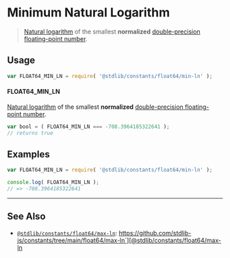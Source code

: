 <!--

@license Apache-2.0

Copyright (c) 2018 The Stdlib Authors.

Licensed under the Apache License, Version 2.0 (the "License");
you may not use this file except in compliance with the License.
You may obtain a copy of the License at

   http://www.apache.org/licenses/LICENSE-2.0

Unless required by applicable law or agreed to in writing, software
distributed under the License is distributed on an "AS IS" BASIS,
WITHOUT WARRANTIES OR CONDITIONS OF ANY KIND, either express or implied.
See the License for the specific language governing permissions and
limitations under the License.

-->

# Minimum Natural Logarithm

> [Natural logarithm][natural-logarithm] of the smallest **normalized** [double-precision floating-point number][ieee754].

<section class="usage">

## Usage

```javascript
var FLOAT64_MIN_LN = require( '@stdlib/constants/float64/min-ln' );
```

#### FLOAT64_MIN_LN

[Natural logarithm][natural-logarithm] of the smallest **normalized** [double-precision floating-point number][ieee754].

```javascript
var bool = ( FLOAT64_MIN_LN === -708.3964185322641 );
// returns true
```

</section>

<!-- /.usage -->

<section class="examples">

## Examples

<!-- TODO: better example -->

<!-- eslint no-undef: "error" -->

```javascript
var FLOAT64_MIN_LN = require( '@stdlib/constants/float64/min-ln' );

console.log( FLOAT64_MIN_LN );
// => -708.3964185322641
```

</section>

<!-- /.examples -->

<!-- Section for related `stdlib` packages. Do not manually edit this section, as it is automatically populated. -->

<section class="related">

* * *

## See Also

-   [`@stdlib/constants/float64/max-ln`][@stdlib/constants/float64/max-ln]: https://github.com/stdlib-js/constants/tree/main/float64/max-ln`][@stdlib/constants/float64/max-ln

</section>

<!-- /.related -->

<!-- Section for all links. Make sure to keep an empty line after the `section` element and another before the `/section` close. -->

<section class="links">

[ieee754]: http://en.wikipedia.org/wiki/IEEE_754-1985

[natural-logarithm]: https://en.wikipedia.org/wiki/Natural_logarithm

<!-- <related-links> -->

[@stdlib/constants/float64/max-ln]: https://github.com/stdlib-js/constants/tree/main/float64/max-ln

<!-- </related-links> -->

</section>

<!-- /.links -->
